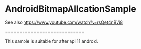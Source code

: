 AndroidBitmapAllcationSample
============================

See also https://www.youtube.com/watch?v=rsQet4nBVi8

============================

This sample is suitable for after api 11 android.
